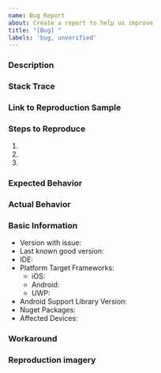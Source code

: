 ```yaml
---
name: Bug Report
about: Create a report to help us improve
title: "[Bug] "
labels: 'bug, unverified'
---
```

<!--
Hello, and thanks for your interest in contributing to the .NET MAUI Toolkit! 

Please describe the issue below, including detailed steps for reproduction. If we are unable to reproduce the bug we will be unable to fix the issue and may close this Issue.

-->

### Description

<!-- Please provide a detailed description of the issue -->

### Stack Trace

<!-- Please copy/paste the complete stack trace (if applicable) -->

### Link to Reproduction Sample

<!-- Please link to a GitHub Repo or GitHub Page -->

### Steps to Reproduce

1. 
2. 
3. 

### Expected Behavior

### Actual Behavior

### Basic Information

- Version with issue:
- Last known good version:
- IDE:
- Platform Target Frameworks: <!-- All that apply -->
  - iOS:  <!-- The version of the iOS SDK you are compiling against, e.g. 11.1 -->
  - Android: <!-- The version of the Android SDK you are compiling against, e.g. 7.1 --> 
  - UWP:  <!-- The version of the UWP SDK you are compiling against, e.g. 16299 --> 
- Android Support Library Version: <!-- if applicable -->
- Nuget Packages:
- Affected Devices:

### Workaround
<!-- If you've found a way around this issue, help other users out and share the workaround -->

### Reproduction imagery

<!-- If it is a visual issue, please include imagery (GIF/Screenshots) showing the problem -->